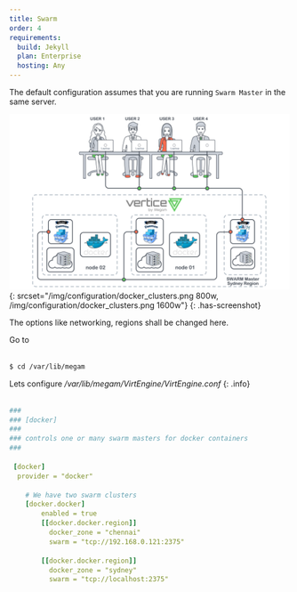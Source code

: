 ```yaml
---
title: Swarm
order: 4
requirements:
  build: Jekyll
  plan: Enterprise
  hosting: Any
---
```


The default configuration assumes that you are running `Swarm Master` in the same server.

![Docker swarm cluster](/img/configuration/docker_clusters.png){: srcset="/img/configuration/docker_clusters.png 800w, /img/configuration/docker_clusters.png 1600w"}
{: .has-screenshot}

The options like networking, regions shall be changed here.

Go to

```bash

$ cd /var/lib/megam

```

Lets configure */var/lib/megam/VirtEngine/VirtEngine.conf*
{: .info}

~~~yaml

###
### [docker]
###
### controls one or many swarm masters for docker containers
###

 [docker]
  provider = "docker"

    # We have two swarm clusters
    [docker.docker]
        enabled = true
        [[docker.docker.region]]
          docker_zone = "chennai"
          swarm = "tcp://192.168.0.121:2375"

        [[docker.docker.region]]
          docker_zone = "sydney"
          swarm = "tcp://localhost:2375"
~~~
